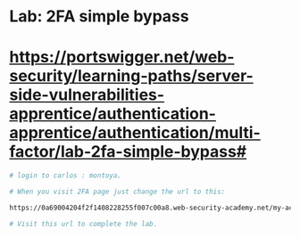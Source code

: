 # Lab: 2FA simple bypass
# https://portswigger.net/web-security/learning-paths/server-side-vulnerabilities-apprentice/authentication-apprentice/authentication/multi-factor/lab-2fa-simple-bypass#
```bash
# login to carlos : montoya.

```
```bash
# When you visit 2FA page just change the url to this:

https://0a69004204f2f1408228255f007c00a8.web-security-academy.net/my-account

# Visit this url to complete the lab.
```

